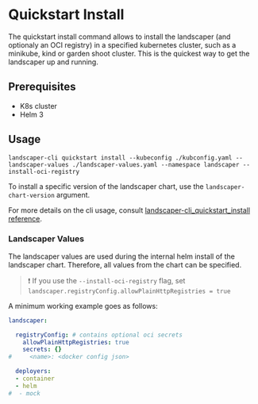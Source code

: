 # Quickstart Install

The quickstart install command allows to install the landscaper (and optionaly an OCI registry) in a specified kubernetes cluster, such as a minikube, kind or garden shoot cluster. This is the quickest way to get the landscaper up and running.

## Prerequisites
- K8s cluster
- Helm 3

## Usage
```
landscaper-cli quickstart install --kubeconfig ./kubconfig.yaml --landscaper-values ./landscaper-values.yaml --namespace landscaper --install-oci-registry
```
To install a specific version of the landscaper chart, use the `landscaper-chart-version` argument.

For more details on the cli usage, consult [landscaper-cli_quickstart_install reference](../../reference/landscaper-cli_quickstart_install.md).
### Landscaper Values
The landscaper values are used during the internal helm install of the landscaper chart. Therefore, all values from the chart can be specified. 

> ❗ If you use the `--install-oci-registry` flag, set `landscaper.registryConfig.allowPlainHttpRegistries = true`

A minimum working example goes as follows:
```yaml
landscaper:

  registryConfig: # contains optional oci secrets
    allowPlainHttpRegistries: true
    secrets: {}
#     <name>: <docker config json>

  deployers:
  - container
  - helm
#  - mock

```


